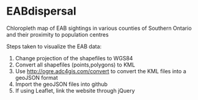 # EABdispersal
Chloropleth map of EAB sightings in various counties of Southern Ontario and their proximity to population centres


Steps taken to visualize the EAB data:

1) Change projection of the shapefiles to WGS84
2) Convert all shapefiles (points,polygons) to KML
3) Use http://ogre.adc4gis.com/convert to convert the KML files into a geoJSON format
4) Import the geoJSON files into github
5) If using Leaflet, link the website through jQuery
